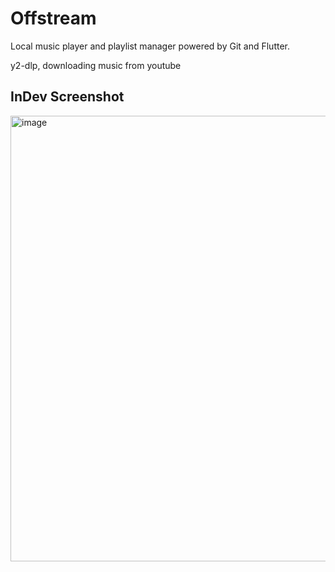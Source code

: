 # Offstream

Local music player and playlist manager powered by Git and Flutter.

y2-dlp, downloading music from youtube

## InDev Screenshot
<img width="1266" height="713" alt="image" src="https://github.com/user-attachments/assets/a93e7fc6-b378-4962-a4e4-2e12ec3ffe43" />
